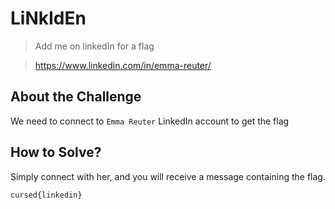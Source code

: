 # LiNkIdEn
> Add me on linkedIn for a flag

> https://www.linkedin.com/in/emma-reuter/

## About the Challenge
We need to connect to `Emma Reuter` LinkedIn account to get the flag

## How to Solve?
Simply connect with her, and you will receive a message containing the flag.

```
cursed{linkedin}
```